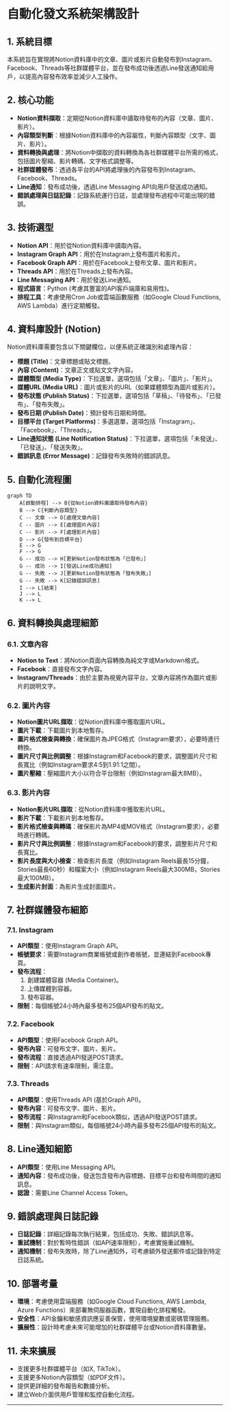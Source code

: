 # 自動化發文系統架構設計

## 1. 系統目標

本系統旨在實現將Notion資料庫中的文章、圖片或影片自動發布到Instagram、Facebook、Threads等社群媒體平台，並在發布成功後透過Line發送通知給用戶，以提高內容發布效率並減少人工操作。

## 2. 核心功能

*   **Notion資料擷取**：定期從Notion資料庫中讀取待發布的內容（文章、圖片、影片）。
*   **內容類型判斷**：根據Notion資料庫中的內容屬性，判斷內容類型（文字、圖片、影片）。
*   **資料轉換與處理**：將Notion中擷取的資料轉換為各社群媒體平台所需的格式，包括圖片壓縮、影片轉碼、文字格式調整等。
*   **社群媒體發布**：透過各平台的API將處理後的內容發布到Instagram、Facebook、Threads。
*   **Line通知**：發布成功後，透過Line Messaging API向用戶發送成功通知。
*   **錯誤處理與日誌記錄**：記錄系統運行日誌，並處理發布過程中可能出現的錯誤。

## 3. 技術選型

*   **Notion API**：用於從Notion資料庫中讀取內容。
*   **Instagram Graph API**：用於在Instagram上發布圖片和影片。
*   **Facebook Graph API**：用於在Facebook上發布文章、圖片和影片。
*   **Threads API**：用於在Threads上發布內容。
*   **Line Messaging API**：用於發送Line通知。
*   **程式語言**：Python (考慮其豐富的API客戶端庫和易用性)。
*   **排程工具**：考慮使用Cron Job或雲端函數服務（如Google Cloud Functions, AWS Lambda）進行定期觸發。

## 4. 資料庫設計 (Notion)

Notion資料庫需要包含以下關鍵欄位，以便系統正確識別和處理內容：

*   **標題 (Title)**：文章標題或貼文標題。
*   **內容 (Content)**：文章正文或貼文文字內容。
*   **媒體類型 (Media Type)**：下拉選單，選項包括「文章」、「圖片」、「影片」。
*   **媒體URL (Media URL)**：圖片或影片的URL（如果媒體類型為圖片或影片）。
*   **發布狀態 (Publish Status)**：下拉選單，選項包括「草稿」、「待發布」、「已發布」、「發布失敗」。
*   **發布日期 (Publish Date)**：預計發布日期和時間。
*   **目標平台 (Target Platforms)**：多選選單，選項包括「Instagram」、「Facebook」、「Threads」。
*   **Line通知狀態 (Line Notification Status)**：下拉選單，選項包括「未發送」、「已發送」、「發送失敗」。
*   **錯誤訊息 (Error Message)**：記錄發布失敗時的錯誤訊息。

## 5. 自動化流程圖

```mermaid
graph TD
    A[啟動排程] --> B{從Notion資料庫讀取待發布內容}
    B --> C{判斷內容類型}
    C -- 文章 --> D[處理文章內容]
    C -- 圖片 --> E[處理圖片內容]
    C -- 影片 --> F[處理影片內容]
    D --> G{發布到目標平台}
    E --> G
    F --> G
    G -- 成功 --> H[更新Notion發布狀態為「已發布」]
    G -- 成功 --> I[發送Line成功通知]
    G -- 失敗 --> J[更新Notion發布狀態為「發布失敗」]
    G -- 失敗 --> K[記錄錯誤訊息]
    I --> L[結束]
    J --> L
    K --> L
```

## 6. 資料轉換與處理細節

### 6.1. 文章內容

*   **Notion to Text**：將Notion頁面內容轉換為純文字或Markdown格式。
*   **Facebook**：直接發布文字內容。
*   **Instagram/Threads**：由於主要為視覺內容平台，文章內容將作為圖片或影片的說明文字。

### 6.2. 圖片內容

*   **Notion圖片URL擷取**：從Notion資料庫中獲取圖片URL。
*   **圖片下載**：下載圖片到本地暫存。
*   **圖片格式檢查與轉換**：確保圖片為JPEG格式（Instagram要求），必要時進行轉換。
*   **圖片尺寸與比例調整**：根據Instagram和Facebook的要求，調整圖片尺寸和長寬比（例如Instagram要求4:5到1.91:1之間）。
*   **圖片壓縮**：壓縮圖片大小以符合平台限制（例如Instagram最大8MB）。

### 6.3. 影片內容

*   **Notion影片URL擷取**：從Notion資料庫中獲取影片URL。
*   **影片下載**：下載影片到本地暫存。
*   **影片格式檢查與轉碼**：確保影片為MP4或MOV格式（Instagram要求），必要時進行轉碼。
*   **影片尺寸與比例調整**：根據Instagram和Facebook的要求，調整影片尺寸和長寬比。
*   **影片長度與大小檢查**：檢查影片長度（例如Instagram Reels最長15分鐘，Stories最長60秒）和檔案大小（例如Instagram Reels最大300MB，Stories最大100MB）。
*   **生成影片封面**：為影片生成封面圖片。

## 7. 社群媒體發布細節

### 7.1. Instagram

*   **API類型**：使用Instagram Graph API。
*   **帳號要求**：需要Instagram商業帳號或創作者帳號，並連結到Facebook專頁。
*   **發布流程**：
    1.  創建媒體容器 (Media Container)。
    2.  上傳媒體到容器。
    3.  發布容器。
*   **限制**：每個帳號24小時內最多發布25個API發布的貼文。

### 7.2. Facebook

*   **API類型**：使用Facebook Graph API。
*   **發布內容**：可發布文字、圖片、影片。
*   **發布流程**：直接透過API發送POST請求。
*   **限制**：API請求有速率限制，需注意。

### 7.3. Threads

*   **API類型**：使用Threads API (基於Graph API)。
*   **發布內容**：可發布文字、圖片、影片。
*   **發布流程**：與Instagram和Facebook類似，透過API發送POST請求。
*   **限制**：與Instagram類似，每個帳號24小時內最多發布25個API發布的貼文。

## 8. Line通知細節

*   **API類型**：使用Line Messaging API。
*   **通知內容**：發布成功後，發送包含發布內容標題、目標平台和發布時間的通知訊息。
*   **認證**：需要Line Channel Access Token。

## 9. 錯誤處理與日誌記錄

*   **日誌記錄**：詳細記錄每次執行結果，包括成功、失敗、錯誤訊息等。
*   **重試機制**：對於暫時性錯誤（如API速率限制），考慮實施重試機制。
*   **通知機制**：發布失敗時，除了Line通知外，可考慮額外發送郵件或記錄到特定日誌系統。

## 10. 部署考量

*   **環境**：考慮使用雲端服務（如Google Cloud Functions, AWS Lambda, Azure Functions）來部署無伺服器函數，實現自動化排程觸發。
*   **安全性**：API金鑰和敏感資訊應妥善保管，使用環境變數或密碼管理服務。
*   **擴展性**：設計時考慮未來可能增加的社群媒體平台或Notion資料庫數量。

## 11. 未來擴展

*   支援更多社群媒體平台（如X, TikTok）。
*   支援更多Notion內容類型（如PDF文件）。
*   提供更詳細的發布報告和數據分析。
*   建立Web介面供用戶管理和監控自動化流程。

---

